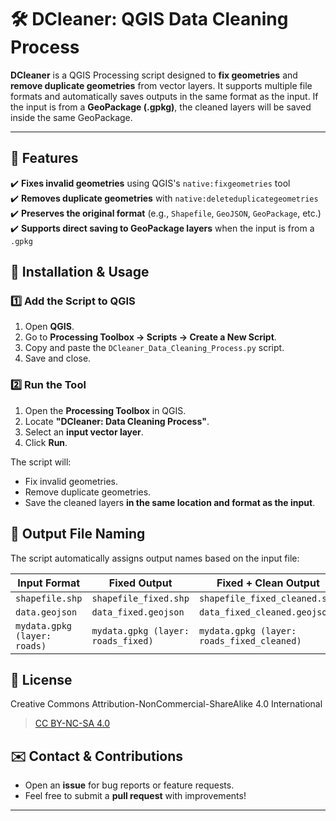 # 🛠️ DCleaner: QGIS Data Cleaning Process

**DCleaner** is a QGIS Processing script designed to **fix geometries** and **remove duplicate geometries** from vector layers. It supports multiple file formats and automatically saves outputs in the same format as the input. If the input is from a **GeoPackage (.gpkg)**, the cleaned layers will be saved inside the same GeoPackage.

---

## 📌 Features

✔️ **Fixes invalid geometries** using QGIS's `native:fixgeometries` tool  
✔️ **Removes duplicate geometries** with `native:deleteduplicategeometries`  
✔️ **Preserves the original format** (e.g., ``Shapefile``, ``GeoJSON``, ``GeoPackage``, etc.)  
✔️ **Supports direct saving to GeoPackage layers** when the input is from a `.gpkg`

## 🚀 Installation & Usage

### 1️⃣ Add the Script to QGIS

1. Open **QGIS**.
2. Go to **Processing Toolbox → Scripts → Create a New Script**.
3. Copy and paste the `DCleaner_Data_Cleaning_Process.py` script.
4. Save and close.

### 2️⃣ Run the Tool

1. Open the **Processing Toolbox** in QGIS.
2. Locate **"DCleaner: Data Cleaning Process"**.
3. Select an **input vector layer**.
4. Click **Run**.

The script will:

- Fix invalid geometries.
- Remove duplicate geometries.
- Save the cleaned layers **in the same location and format as the input**.

## 📂 Output File Naming

The script automatically assigns output names based on the input file:

| **Input Format**             | **Fixed Output**                   | **Fixed + Clean Output**                   |
| ---------------------------- | ---------------------------------- | ------------------------------------------ |
| `shapefile.shp`              | `shapefile_fixed.shp`              | `shapefile_fixed_cleaned.shp`              |
| `data.geojson`               | `data_fixed.geojson`               | `data_fixed_cleaned.geojson`               |
| `mydata.gpkg (layer: roads)` | `mydata.gpkg (layer: roads_fixed)` | `mydata.gpkg (layer: roads_fixed_cleaned)` |

## 📜 License

Creative Commons Attribution-NonCommercial-ShareAlike 4.0 International
> [CC BY-NC-SA 4.0](https://creativecommons.org/licenses/by-nc-sa/4.0/legalcode)

## ✉️ Contact & Contributions

- Open an **issue** for bug reports or feature requests.
- Feel free to submit a **pull request** with improvements!

---
